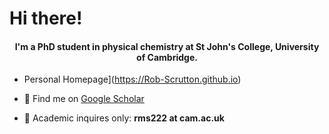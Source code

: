 <h1 align="left">Hi there! </h1>
<h4 align="center">I'm a PhD student in physical chemistry at St John's College, University of Cambridge.</h4>


- Personal Homepage](https://Rob-Scrutton.github.io)

- 🔎 Find me on [Google Scholar](https://scholar.google.com/citations?user=TTyVcWwAAAAJ&hl=en)

- 📧 Academic inquires only: **rms222 at cam.ac.uk**
